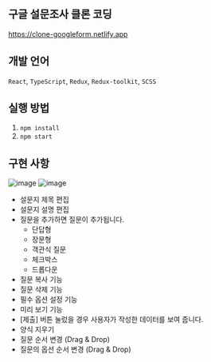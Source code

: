 ## 구글 설문조사 클론 코딩
https://clone-googleform.netlify.app

## 개발 언어
`React`, `TypeScript`, `Redux`, `Redux-toolkit`, `SCSS`

## 실행 방법
1. `npm install`
2. `npm start`

## 구현 사항
![image](https://github.com/user-attachments/assets/dd2a3619-ce14-4e69-9170-aaf93b94892b)
![image](https://github.com/user-attachments/assets/85fe4278-8ca7-4336-8d2c-a6932778210d)
- 설문지 제목 편집
- 설문지 설명 편집
- 질문을 추가하면 질문이 추가됩니다.
    - 단답형
    - 장문형
    - 객관식 질문
    - 체크박스
    - 드롭다운
- 질문 복사 기능
- 질문 삭제 기능
- 필수 옵션 설정 기능
- 미리 보기 기능
- [제출] 버튼 눌렀을 경우 사용자가 작성한 데이터를 보여 줍니다.
- 양식 지우기
- 질문 순서 변경 (Drag & Drop)
- 질문의 옵션 순서 변경 (Drag & Drop)


